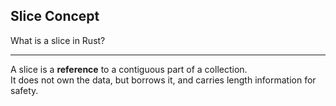## Slice Concept

What is a slice in Rust?

---

A slice is a **reference** to a contiguous part of a collection.  
It does not own the data, but borrows it, and carries length information for safety.

